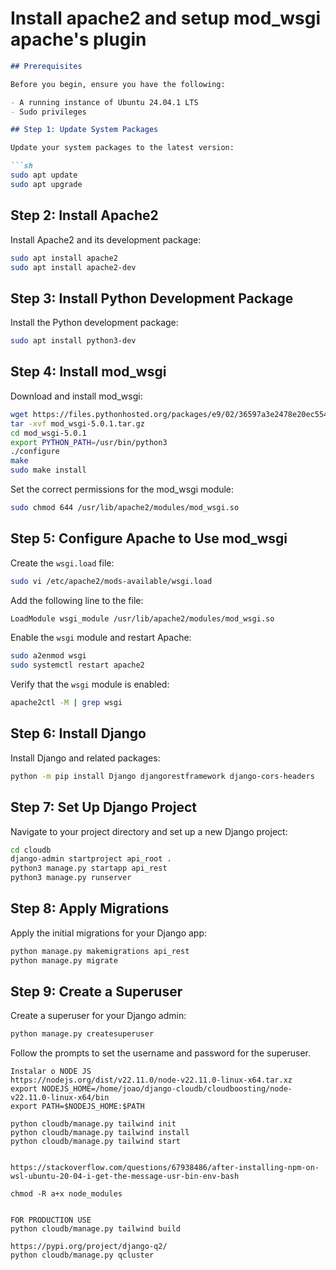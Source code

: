 # Install apache2 and setup mod_wsgi apache's plugin 
```markdown
## Prerequisites

Before you begin, ensure you have the following:

- A running instance of Ubuntu 24.04.1 LTS
- Sudo privileges

## Step 1: Update System Packages

Update your system packages to the latest version:

```sh
sudo apt update
sudo apt upgrade
```

## Step 2: Install Apache2

Install Apache2 and its development package:

```sh
sudo apt install apache2
sudo apt install apache2-dev
```

## Step 3: Install Python Development Package

Install the Python development package:

```sh
sudo apt install python3-dev
```

## Step 4: Install mod_wsgi

Download and install mod_wsgi:

```sh
wget https://files.pythonhosted.org/packages/e9/02/36597a3e2478e20ec55432dd153fd23067d2dc5ec736ae16ccc08905f8cb/mod_wsgi-5.0.1.tar.gz
tar -xvf mod_wsgi-5.0.1.tar.gz
cd mod_wsgi-5.0.1
export PYTHON_PATH=/usr/bin/python3
./configure
make
sudo make install
```

Set the correct permissions for the mod_wsgi module:

```sh
sudo chmod 644 /usr/lib/apache2/modules/mod_wsgi.so
```

## Step 5: Configure Apache to Use mod_wsgi

Create the `wsgi.load` file:

```sh
sudo vi /etc/apache2/mods-available/wsgi.load
```

Add the following line to the file:

```sh
LoadModule wsgi_module /usr/lib/apache2/modules/mod_wsgi.so
```

Enable the `wsgi` module and restart Apache:

```sh
sudo a2enmod wsgi
sudo systemctl restart apache2
```

Verify that the `wsgi` module is enabled:

```sh
apache2ctl -M | grep wsgi
```

## Step 6: Install Django

Install Django and related packages:

```sh
python -m pip install Django djangorestframework django-cors-headers
```

## Step 7: Set Up Django Project

Navigate to your project directory and set up a new Django project:

```sh
cd cloudb
django-admin startproject api_root .
python3 manage.py startapp api_rest
python3 manage.py runserver
```

## Step 8: Apply Migrations

Apply the initial migrations for your Django app:

```sh
python manage.py makemigrations api_rest
python manage.py migrate
```

## Step 9: Create a Superuser

Create a superuser for your Django admin:

```sh
python manage.py createsuperuser
```

Follow the prompts to set the username and password for the superuser.
```
Instalar o NODE JS
https://nodejs.org/dist/v22.11.0/node-v22.11.0-linux-x64.tar.xz
export NODEJS_HOME=/home/joao/django-cloudb/cloudboosting/node-v22.11.0-linux-x64/bin
export PATH=$NODEJS_HOME:$PATH

python cloudb/manage.py tailwind init
python cloudb/manage.py tailwind install
python cloudb/manage.py tailwind start


https://stackoverflow.com/questions/67938486/after-installing-npm-on-wsl-ubuntu-20-04-i-get-the-message-usr-bin-env-bash

chmod -R a+x node_modules


FOR PRODUCTION USE
python cloudb/manage.py tailwind build

https://pypi.org/project/django-q2/
python cloudb/manage.py qcluster
